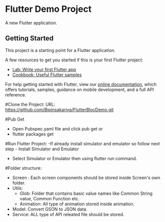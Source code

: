 # Flutter Demo Project

A new Flutter application.

## Getting Started

This project is a starting point for a Flutter application.

A few resources to get you started if this is your first Flutter project:

- [Lab: Write your first Flutter app](https://flutter.dev/docs/get-started/codelab)
- [Cookbook: Useful Flutter samples](https://flutter.dev/docs/cookbook)

For help getting started with Flutter, view our
[online documentation](https://flutter.dev/docs), which offers tutorials,
samples, guidance on mobile development, and a full API reference.


#Clone the Project:
URL: https://github.com/Bipinsakariya/FlutterBlocDemo.git

#Pub Get
- Open Pubspec.yaml file and click pub get
or
- flutter packages get

#Run Flutter Project:
-If already install simulator and emulator so follow next step 
    - Install Simulator and Emulator
- Select Simulator or Emulator then using flutter run command.

#Folder structure:
- Screen : Each screen components should be stored inside Screen's own folder.
- Utils:
    - Glob: Folder that contains basic value names like Common String value, Common Function etc.
    - Animation: All type of animation stored inside animation.
- Model: Convert GSON to JSON data.
- Service: ALL type of API releated file should be stored.





